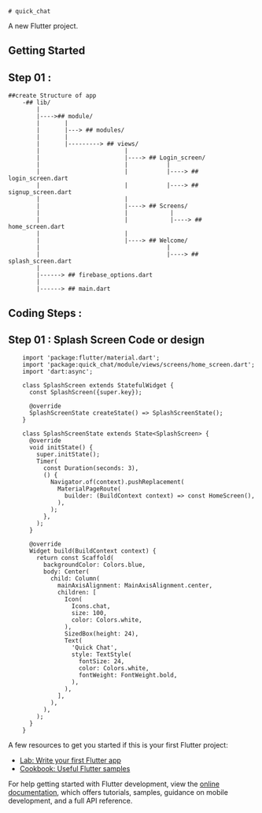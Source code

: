     # quick_chat

A new Flutter project.

## Getting Started

## Step 01 :
    ##create Structure of app 
        -## lib/
            |
            |---->## module/
            |       |
            |       |---> ## modules/
            |       |            
            |       |---------> ## views/
            |                        |
            |                        |----> ## Login_screen/
            |                        |           |
            |                        |           |----> ## login_screen.dart
            |                        |           |----> ## signup_screen.dart
            |                        |
            |                        |----> ## Screens/
            |                        |            |
            |                        |            |----> ## home_screen.dart
            |                        |
            |                        |----> ## Welcome/
            |                                    |
            |                                    |----> ## splash_screen.dart
            |                
            |------> ## firebase_options.dart                
            |
            |------> ## main.dart


## Coding Steps :
## Step 01 :  Splash Screen Code or design 
        import 'package:flutter/material.dart';
        import 'package:quick_chat/module/views/screens/home_screen.dart';
        import 'dart:async';
        
        class SplashScreen extends StatefulWidget {
          const SplashScreen({super.key});
        
          @override
          SplashScreenState createState() => SplashScreenState();
        }
        
        class SplashScreenState extends State<SplashScreen> {
          @override
          void initState() {
            super.initState();
            Timer(
              const Duration(seconds: 3),
              () {
                Navigator.of(context).pushReplacement(
                  MaterialPageRoute(
                    builder: (BuildContext context) => const HomeScreen(),
                  ),
                );
              },
            );
          }
        
          @override
          Widget build(BuildContext context) {
            return const Scaffold(
              backgroundColor: Colors.blue,
              body: Center(
                child: Column(
                  mainAxisAlignment: MainAxisAlignment.center,
                  children: [
                    Icon(
                      Icons.chat,
                      size: 100,
                      color: Colors.white,
                    ),
                    SizedBox(height: 24),
                    Text(
                      'Quick Chat',
                      style: TextStyle(
                        fontSize: 24,
                        color: Colors.white,
                        fontWeight: FontWeight.bold,
                      ),
                    ),
                  ],
                ),
              ),
            );
          }
        }



A few resources to get you started if this is your first Flutter project:

- [Lab: Write your first Flutter app](https://docs.flutter.dev/get-started/codelab)
- [Cookbook: Useful Flutter samples](https://docs.flutter.dev/cookbook)

For help getting started with Flutter development, view the
[online documentation](https://docs.flutter.dev/), which offers tutorials,
samples, guidance on mobile development, and a full API reference.
